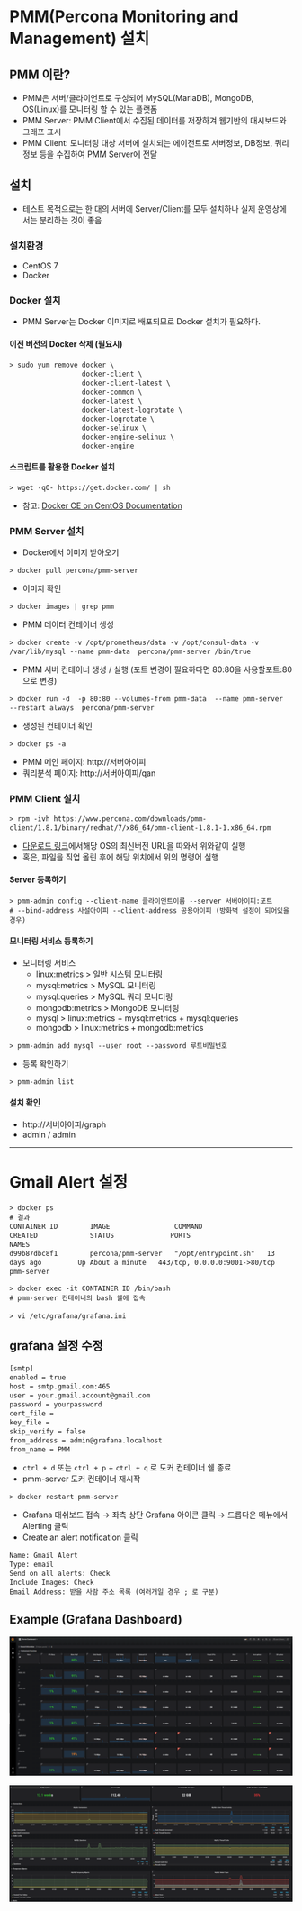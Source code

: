 # PMM(Percona Monitoring and Management) 설치

## PMM 이란?
* PMM은 서버/클라이언트로 구성되어 MySQL(MariaDB), MongoDB, OS(Linux)를 모니터링 할 수 있는 플랫폼
* PMM Server: PMM Client에서 수집된 데이터를 저장하겨 웹기반의 대시보드와 그래프 표시
* PMM Client: 모니터링 대상 서버에 설치되는 에이전트로 서버정보, DB정보, 쿼리정보 등을 수집하여 PMM Server에 전달

## 설치
* 테스트 목적으로는 한 대의 서버에 Server/Client를 모두 설치하나 실제 운영상에서는 분리하는 것이 좋음

### 설치환경
* CentOS 7
* Docker

### Docker 설치
* PMM Server는 Docker 이미지로 배포되므로 Docker 설치가 필요하다.

#### 이전 버전의 Docker 삭제 (필요시)
```
> sudo yum remove docker \
                  docker-client \
                  docker-client-latest \
                  docker-common \
                  docker-latest \
                  docker-latest-logrotate \
                  docker-logrotate \
                  docker-selinux \
                  docker-engine-selinux \
                  docker-engine
```

#### 스크립트를 활용한 Docker 설치

```
> wget -qO- https://get.docker.com/ | sh
```

* 참고: [Docker CE on CentOS Documentation](https://docs.docker.com/install/linux/docker-ce/centos/#os-requirements)

### PMM Server 설치
* Docker에서 이미지 받아오기
```
> docker pull percona/pmm-server
```
* 이미지 확인
```
> docker images | grep pmm
```
* PMM 데이터 컨테이너 생성
```
> docker create -v /opt/prometheus/data -v /opt/consul-data -v /var/lib/mysql --name pmm-data  percona/pmm-server /bin/true
```
* PMM 서버 컨테이너 생성 / 실행 (포트 변경이 필요하다면 80:80을 사용할포트:80으로 변경)
```
> docker run -d  -p 80:80 --volumes-from pmm-data  --name pmm-server  --restart always  percona/pmm-server
```
* 생성된 컨테이너 확인
```
> docker ps -a
```
* PMM 메인 페이지: http://서버아이피
* 쿼리분석 페이지: http://서버아이피/qan

### PMM Client 설치

```
> rpm -ivh https://www.percona.com/downloads/pmm-client/1.8.1/binary/redhat/7/x86_64/pmm-client-1.8.1-1.x86_64.rpm
```
* [다운로드 링크](https://www.percona.com/downloads/pmm-client/LATEST/)에서해당 OS의 최신버전 URL을 따와서 위와같이 실행
* 혹은, 파일을 직업 올린 후에 해당 위치에서 위의 명령어 실행

#### Server 등록하기
```
> pmm-admin config --client-name 클라이언트이름 --server 서버아이피:포트
# --bind-address 사설아이피 --client-address 공용아이피 (방화벽 설정이 되어있을 경우)
```
#### 모니터링 서비스 등록하기
* 모니터링 서비스
   * linux:metrics > 일반 시스템 모니터링
   * mysql:metrics > MySQL 모니터링
   * mysql:queries > MySQL 쿼리 모니터링
   * mongodb:metrics > MongoDB 모니터링
   * mysql > linux:metrics + mysql:metrics + mysql:queries
   * mongodb > linux:metrics + mongodb:metrics
```
> pmm-admin add mysql --user root --password 루트비밀번호
```
* 등록 확인하기
```
> pmm-admin list
```

#### 설치 확인
* http://서버아이피/graph
* admin / admin

---

# Gmail Alert 설정
```
> docker ps
# 결과
CONTAINER ID        IMAGE                COMMAND                CREATED             STATUS              PORTS                           NAMES
d99b87dbc8f1        percona/pmm-server   "/opt/entrypoint.sh"   13 days ago         Up About a minute   443/tcp, 0.0.0.0:9001->80/tcp   pmm-server
```
```
> docker exec -it CONTAINER ID /bin/bash
# pmm-server 컨테이너의 bash 쉘에 접속

> vi /etc/grafana/grafana.ini
```
## grafana 설정 수정
```
[smtp]
enabled = true
host = smtp.gmail.com:465
user = your.gmail.account@gmail.com
password = yourpassword
cert_file =
key_file =
skip_verify = false
from_address = admin@grafana.localhost
from_name = PMM
```
* `ctrl + d` 또는 `ctrl + p` + `ctrl + q` 로 도커 컨테이너 쉘 종료
* pmm-server 도커 컨테이너 재시작
```
> docker restart pmm-server
```
* Grafana 대쉬보드 접속 → 좌측 상단 Grafana 아이콘 클릭 → 드롭다운 메뉴에서 Alerting 클릭
* Create an alert notification 클릭
```
Name: Gmail Alert
Type: email
Send on all alerts: Check
Include Images: Check
Email Address: 받을 사람 주소 목록 (여러개일 경우 ; 로 구분)
```
## Example (Grafana Dashboard)
![pmm_example-1](img/pmm_example-1.png)

![pmm_example-2](img/pmm_example-2.png)